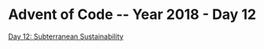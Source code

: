 # Advent of Code -- Year 2018 - Day 12

[Day 12: Subterranean Sustainability](https://adventofcode.com/2018/day/12)
